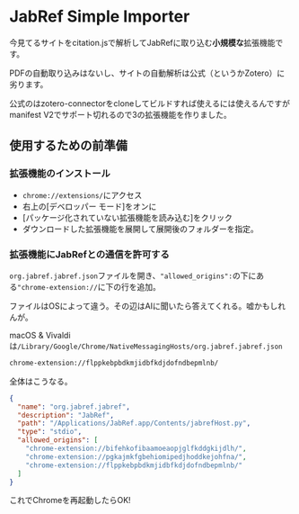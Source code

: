 # JabRef Simple Importer

今見てるサイトをcitation.jsで解析してJabRefに取り込む**小規模な**拡張機能です。

PDFの自動取り込みはないし、サイトの自動解析は公式（というかZotero）に劣ります。

公式のはzotero-connectorをcloneしてビルドすれば使えるには使えるんですがmanifest V2でサポート切れるので3の拡張機能を作りました。

## 使用するための前準備

### 拡張機能のインストール

+ `chrome://extensions/`にアクセス
+ 右上の\[デベロッパー モード\]をオンに
+ \[パッケージ化されていない拡張機能を読み込む\]をクリック
+ ダウンロードした拡張機能を展開して展開後のフォルダーを指定。

### 拡張機能にJabRefとの通信を許可する

`org.jabref.jabref.json`ファイルを開き、`"allowed_origins":`の下にある`"chrome-extension://`に下の行を追加。

ファイルはOSによって違う。その辺はAIに聞いたら答えてくれる。嘘かもしれんが。

macOS & Vivaldiは`/Library/Google/Chrome/NativeMessagingHosts/org.jabref.jabref.json`

```txt
chrome-extension://flppkebpbdkmjidbfkdjdofndbepmlnb/
```

全体はこうなる。

```json
{
  "name": "org.jabref.jabref",
  "description": "JabRef",
  "path": "/Applications/JabRef.app/Contents/jabrefHost.py",
  "type": "stdio",
  "allowed_origins": [
    "chrome-extension://bifehkofibaamoeaopjglfkddgkijdlh/",
    "chrome-extension://pgkajmkfgbehiomipedjhoddkejohfna/",
    "chrome-extension://flppkebpbdkmjidbfkdjdofndbepmlnb/"
  ]
}
```

これでChromeを再起動したらOK!
